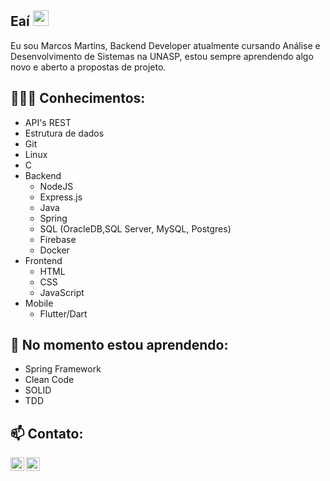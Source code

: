 
## Eaí <img src="https://media.giphy.com/media/hvRJCLFzcasrR4ia7z/giphy.gif" width="25px">

Eu sou Marcos Martins, Backend Developer atualmente cursando Análise e Desenvolvimento de Sistemas na UNASP, estou sempre aprendendo algo novo e aberto a propostas de projeto.




##  👨🏽‍💻 Conhecimentos: 
- API's REST
- Estrutura de dados
- Git
- Linux
- C
- Backend
  - NodeJS
  - Express.js
  - Java
  - Spring 
  - SQL (OracleDB,SQL Server, MySQL, Postgres)
  - Firebase
  - Docker
- Frontend
  - HTML
  - CSS
  - JavaScript
- Mobile
  - Flutter/Dart


## 🌱 No momento estou aprendendo: 

- Spring Framework
- Clean Code
- SOLID
- TDD

## 📫 Contato: 
<div>
<a href="https://www.linkedin.com/in/xMartinezZz/">
  <img align="left" alt="Abhishek's LinkdeIN" width="22px" src="https://cdn.jsdelivr.net/npm/simple-icons@v3/icons/linkedin.svg" />
<a href="malito:marcos_36ma@hotmail.com">
  <img align="left" alt="Abhishek's LinkdeIN" width="22px" src="https://cdn.jsdelivr.net/npm/simple-icons@3.12.4/icons/gmail.svg" />
</div>

